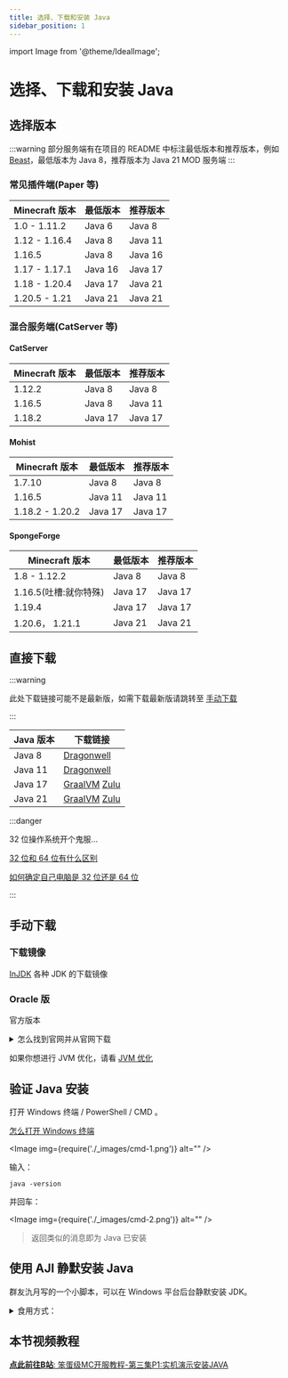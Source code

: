 ```yaml
---
title: 选择、下载和安装 Java
sidebar_position: 1
---
```


import Image from '@theme/IdealImage';

# 选择、下载和安装 Java

## 选择版本

:::warning
部分服务端有在项目的 README 中标注最低版本和推荐版本，例如 [Beast](https://github.com/HomoMC/Beast)，最低版本为 Java 8，推荐版本为 Java 21
MOD 服务端
:::

### 常见插件端(Paper 等)

| Minecraft 版本   | 最低版本 | 推荐版本 |
|-----------------|---------|---------|
| 1.0 - 1.11.2    | Java 6  | Java 8  |
| 1.12 - 1.16.4   | Java 8  | Java 11 |
| 1.16.5          | Java 8  | Java 16 |
| 1.17 - 1.17.1   | Java 16 | Java 17 |
| 1.18 - 1.20.4   | Java 17 | Java 21 |
| 1.20.5 - 1.21   | Java 21 | Java 21 |

### 混合服务端(CatServer 等)

#### CatServer

| Minecraft 版本   | 最低版本 | 推荐版本 |
|-----------------|---------|---------|
| 1.12.2          | Java 8  | Java 8  |
| 1.16.5          | Java 8  | Java 11 |
| 1.18.2          | Java 17 | Java 17 |

#### Mohist

| Minecraft 版本   | 最低版本 | 推荐版本 |
|-----------------|---------|---------|
| 1.7.10          | Java 8  | Java 8  |
| 1.16.5          | Java 11 | Java 11 |
| 1.18.2 - 1.20.2 | Java 17 | Java 17 |

#### SpongeForge

| Minecraft 版本   | 最低版本 | 推荐版本 |
|-----------------|---------|---------|
| 1.8 - 1.12.2    | Java 8  | Java 8  |
| 1.16.5(吐槽:就你特殊) | Java 17 | Java 17 |
| 1.19.4          | Java 17 | Java 17 |
| 1.20.6， 1.21.1  | Java 21 | Java 21 |

## 直接下载

:::warning

此处下载链接可能不是最新版，如需下载最新版请跳转至 [手动下载](#%E6%89%8B%E5%8A%A8%E4%B8%8B%E8%BD%BD)

:::

<!--markdownlint-disable line-length-->

| Java 版本 | 下载链接                                                                                                                                                                                   |
|---------|----------------------------------------------------------------------------------------------------------------------------------------------------------------------------------------|
| Java 8  | [Dragonwell](https://dragonwell.oss-cn-shanghai.aliyuncs.com/8.19.20/Alibaba_Dragonwell_Extended_8.19.20_x64_windows.zip)                                                              |
| Java 11 | [Dragonwell](https://dragonwell.oss-cn-shanghai.aliyuncs.com/11.0.23.20.9/Alibaba_Dragonwell_Extended_11.0.23.20.9_x64_windows.zip)                                                    |
| Java 17 | [GraalVM](https://d.injdk.cn/d/download/graalvm/17.0.11/graalvm-jdk-17.0.11_windows-x64_bin.zip)  [Zulu](https://d.injdk.cn/d/download/zulu/17/zulu17.52.17-ca-jdk17.0.12-win_x64.zip) |
| Java 21 | [GraalVM](https://d.injdk.cn/d/download/graalvm/21.0.3/graalvm-jdk-21.0.3_windows-x64_bin.zip)  [Zulu](https://d.injdk.cn/d/download/zulu/21/zulu21.36.17-ca-jdk21.0.4-win_x64.zip)    |

<!--markdownlint-enable line-length-->

:::danger

32 位操作系统开个鬼服...

[32 位和 64 位有什么区别](https://cn.bing.com/search?q=32%E4%BD%8D%2064%E4%BD%8D%E6%98%AF%E4%BB%80%E4%B9%88%E6%84%8F%E6%80%9D)

[如何确定自己电脑是 32 位还是 64 位](https://cn.bing.com/search?q=%E5%A6%82%E4%BD%95%E7%A1%AE%E5%AE%9A%E8%87%AA%E5%B7%B1%E7%94%B5%E8%84%91%E6%98%AF32%E4%BD%8D%E8%BF%98%E6%98%AF64%E4%BD%8D)

:::

## 手动下载

### 下载镜像

[InJDK](https://d.injdk.cn/download) 各种 JDK 的下载镜像

### Oracle 版

官方版本

<details>
  <summary>怎么找到官网并从官网下载</summary>

<Image img={require('./_images/Oracle-1.png')} alt="" />
<Image img={require('./_images/Oracle-2.png')} alt="" />
<Image img={require('./_images/Oracle-3.png')} alt="" />
<Image img={require('./_images/Oracle-4.png')} alt="" />

如果再往下翻的话可以看到 Java 8 / 11。

<Image img={require('./_images/Oracle-5.png')} alt="" />

但是在这里 Java 8 需要登录才能下载。

你可以在下方链接直接下载 Java 8：

https://www.java.com/zh-CN/download/
</details>

如果你想进行 JVM 优化，请看 [JVM 优化](https://nitwikit.8aka.org/Java/optimize/jvm)

## 验证 Java 安装

打开 Windows 终端 / PowerShell / CMD 。

[怎么打开 Windows 终端](https://cn.bing.com/search?q=%E6%80%8E%E4%B9%88%E6%89%93%E5%BC%80windows%E6%8E%A7%E5%88%B6%E5%8F%B0)

<Image img={require('./_images/cmd-1.png')} alt="" />

输入：

```shell
java -version
```

并回车：

<Image img={require('./_images/cmd-2.png')} alt="" />

> 返回类似的消息即为 Java 已安装

## 使用 AJI 静默安装 Java

群友氿月写的一个小脚本，可以在 Windows 平台后台静默安装 JDK。

<details>
<summary>食用方式：</summary>

1. 打开此链接下载 AJI: https://github.com/Lafcadia/AJI/releases/download/v0.0.2/main.exe
2. 下好了，右键选择以管理员权限打开(如果不以管理员权限打开就无法绑定 Java 环境变量，虽然不给管理员权限程序也能正常运行，并安装 Java，但可能会在后续阶段出现问题)
3. ![示意图](https://github.com/user-attachments/assets/28035c47-d34b-4b38-b895-29f38366bef9)
4. 选择合适的版本的 Java，点击 `Install Java`，下载。
5. 不要关闭窗口，直到下方的提示栏从 `Installing...` 变为 `Complete.`

</details>

## 本节视频教程

[**点此前往B站**: 笨蛋级MC开服教程-第三集P1:实机演示安装JAVA](https://www.bilibili.com/video/BV1eT42167iZ/)
